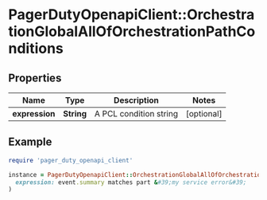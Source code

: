 # PagerDutyOpenapiClient::OrchestrationGlobalAllOfOrchestrationPathConditions

## Properties

| Name | Type | Description | Notes |
| ---- | ---- | ----------- | ----- |
| **expression** | **String** | A PCL condition string | [optional] |

## Example

```ruby
require 'pager_duty_openapi_client'

instance = PagerDutyOpenapiClient::OrchestrationGlobalAllOfOrchestrationPathConditions.new(
  expression: event.summary matches part &#39;my service error&#39;
)
```

